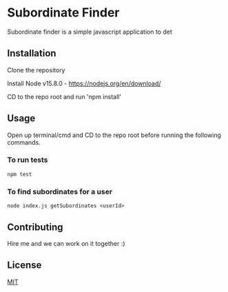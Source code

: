 # Subordinate Finder

Subordinate finder is a simple javascript application to det

## Installation

Clone the repository

Install Node v15.8.0 - https://nodejs.org/en/download/

CD to the repo root and run 'npm install'

## Usage

Open up terminal/cmd and CD to the repo root before running the following commands.

### To run tests
```
npm test
```

### To find subordinates for a user
```
node index.js getSubordinates <userId>
```

## Contributing
Hire me and we can work on it together :)

## License
[MIT](https://choosealicense.com/licenses/mit/)
